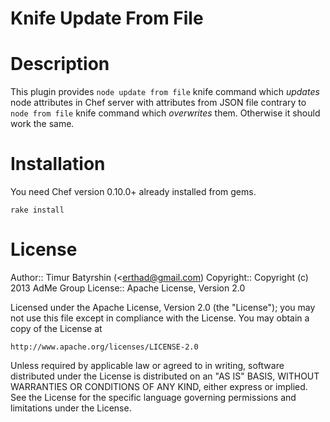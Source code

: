 # Knife Update From File

# Description

This plugin provides `node update from file` knife command which *updates* node attributes in Chef server with
attributes from JSON file contrary to `node from file` knife command which *overwrites* them.
Otherwise it should work the same.

# Installation

You need Chef version 0.10.0+ already installed from gems.

```
rake install
```

# License

Author:: Timur Batyrshin (<erthad@gmail.com)
Copyright:: Copyright (c) 2013 AdMe Group
License:: Apache License, Version 2.0

Licensed under the Apache License, Version 2.0 (the "License");
you may not use this file except in compliance with the License.
You may obtain a copy of the License at

    http://www.apache.org/licenses/LICENSE-2.0

Unless required by applicable law or agreed to in writing, software
distributed under the License is distributed on an "AS IS" BASIS,
WITHOUT WARRANTIES OR CONDITIONS OF ANY KIND, either express or implied.
See the License for the specific language governing permissions and
limitations under the License.
